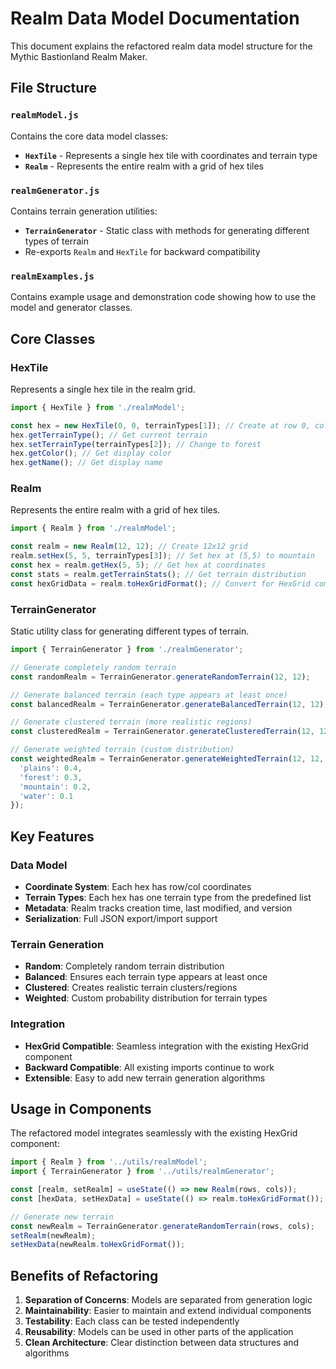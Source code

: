 # Realm Data Model Documentation

This document explains the refactored realm data model structure for the Mythic Bastionland Realm Maker.

## File Structure

### `realmModel.js`
Contains the core data model classes:
- **`HexTile`** - Represents a single hex tile with coordinates and terrain type
- **`Realm`** - Represents the entire realm with a grid of hex tiles

### `realmGenerator.js` 
Contains terrain generation utilities:
- **`TerrainGenerator`** - Static class with methods for generating different types of terrain
- Re-exports `Realm` and `HexTile` for backward compatibility

### `realmExamples.js`
Contains example usage and demonstration code showing how to use the model and generator classes.

## Core Classes

### HexTile
Represents a single hex tile in the realm grid.

```javascript
import { HexTile } from './realmModel';

const hex = new HexTile(0, 0, terrainTypes[1]); // Create at row 0, col 0 with plains
hex.getTerrainType(); // Get current terrain
hex.setTerrainType(terrainTypes[2]); // Change to forest
hex.getColor(); // Get display color
hex.getName(); // Get display name
```

### Realm
Represents the entire realm with a grid of hex tiles.

```javascript
import { Realm } from './realmModel';

const realm = new Realm(12, 12); // Create 12x12 grid
realm.setHex(5, 5, terrainTypes[3]); // Set hex at (5,5) to mountain
const hex = realm.getHex(5, 5); // Get hex at coordinates
const stats = realm.getTerrainStats(); // Get terrain distribution
const hexGridData = realm.toHexGridFormat(); // Convert for HexGrid component
```

### TerrainGenerator
Static utility class for generating different types of terrain.

```javascript
import { TerrainGenerator } from './realmGenerator';

// Generate completely random terrain
const randomRealm = TerrainGenerator.generateRandomTerrain(12, 12);

// Generate balanced terrain (each type appears at least once)
const balancedRealm = TerrainGenerator.generateBalancedTerrain(12, 12);

// Generate clustered terrain (more realistic regions)
const clusteredRealm = TerrainGenerator.generateClusteredTerrain(12, 12);

// Generate weighted terrain (custom distribution)
const weightedRealm = TerrainGenerator.generateWeightedTerrain(12, 12, {
  'plains': 0.4,
  'forest': 0.3,
  'mountain': 0.2,
  'water': 0.1
});
```

## Key Features

### Data Model
- **Coordinate System**: Each hex has row/col coordinates
- **Terrain Types**: Each hex has one terrain type from the predefined list
- **Metadata**: Realm tracks creation time, last modified, and version
- **Serialization**: Full JSON export/import support

### Terrain Generation
- **Random**: Completely random terrain distribution
- **Balanced**: Ensures each terrain type appears at least once
- **Clustered**: Creates realistic terrain clusters/regions
- **Weighted**: Custom probability distribution for terrain types

### Integration
- **HexGrid Compatible**: Seamless integration with the existing HexGrid component
- **Backward Compatible**: All existing imports continue to work
- **Extensible**: Easy to add new terrain generation algorithms

## Usage in Components

The refactored model integrates seamlessly with the existing HexGrid component:

```javascript
import { Realm } from '../utils/realmModel';
import { TerrainGenerator } from '../utils/realmGenerator';

const [realm, setRealm] = useState(() => new Realm(rows, cols));
const [hexData, setHexData] = useState(() => realm.toHexGridFormat());

// Generate new terrain
const newRealm = TerrainGenerator.generateRandomTerrain(rows, cols);
setRealm(newRealm);
setHexData(newRealm.toHexGridFormat());
```

## Benefits of Refactoring

1. **Separation of Concerns**: Models are separated from generation logic
2. **Maintainability**: Easier to maintain and extend individual components
3. **Testability**: Each class can be tested independently
4. **Reusability**: Models can be used in other parts of the application
5. **Clean Architecture**: Clear distinction between data structures and algorithms
